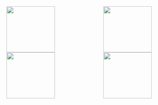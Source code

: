 
<a href="https://github.com/devxb/gitanimals">
  <img
    src="https://render.gitanimals.org/lines/devxb?pet-id=589961688038175360"
    width="50%"
    height="120"
  /><img
    src="https://render.gitanimals.org/lines/cjiwxx77?pet-id=618029558649171636"
    width=50%
    height="120"
    /><img
    src="https://render.gitanimals.org/lines/sumi-0011?pet-id=589961667288947361"
    width="50%"
    height="120"
  /><img
    src="https://render.gitanimals.org/lines/hyesungoh?pet-id=589962073398233318"
    width="50%"
    height="120"
  />
</a>
  
